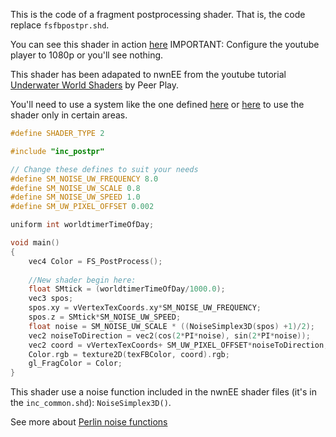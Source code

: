 This is the code of a fragment postprocessing shader. That is, the code replace `fsfbpostpr.shd`. 

You can see this shader in action [here](https://www.youtube.com/watch?v=sLSG2CjMuFA) IMPORTANT: Configure the youtube player to 1080p or you'll see nothing.

This shader has been adapated to nwnEE from the youtube tutorial [Underwater World Shaders](https://www.youtube.com/watch?v=v15C8SbTTac&list=PL3POsQzaCw51Cvlnery3cIabH-YqQtMpa) by Peer Play.

You'll need to use a system like the one defined [here](https://nwn.wiki/display/NWN1/Shaders+and+Area+Flags) or [here](https://nwn.wiki/display/NWN1/Per+player+shaders) to use the shader only in certain areas. 

```C
#define SHADER_TYPE 2

#include "inc_postpr"

// Change these defines to suit your needs
#define SM_NOISE_UW_FREQUENCY 8.0
#define SM_NOISE_UW_SCALE 0.8
#define SM_NOISE_UW_SPEED 1.0
#define SM_UW_PIXEL_OFFSET 0.002

uniform int worldtimerTimeOfDay;

void main()
{
    vec4 Color = FS_PostProcess();
    
    //New shader begin here:
    float SMtick = (worldtimerTimeOfDay/1000.0);
    vec3 spos;
    spos.xy = vVertexTexCoords.xy*SM_NOISE_UW_FREQUENCY;
    spos.z = SMtick*SM_NOISE_UW_SPEED;
    float noise = SM_NOISE_UW_SCALE * ((NoiseSimplex3D(spos) +1)/2);
    vec2 noiseToDirection = vec2(cos(2*PI*noise), sin(2*PI*noise));
    vec2 coord = vVertexTexCoords+ SM_UW_PIXEL_OFFSET*noiseToDirection; 
    Color.rgb = texture2D(texFBColor, coord).rgb;
    gl_FragColor = Color;
}
```

This shader use a noise function included in the nwnEE shader files (it's in the `inc_common.shd`): `NoiseSimplex3D()`. 

See more about [Perlin noise functions](https://www.youtube.com/watch?v=Qf4dIN99e2w&list=PLRqwX-V7Uu6bgPNQAdxQZpJuJCjeOr7VD)
